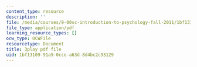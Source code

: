 ```yaml
---
content_type: resource
description: ''
file: /media/courses/9-00sc-introduction-to-psychology-fall-2011/1bf1310991a90ccea63d8d4bc2c93129_qZdm4mpQA_8.pdf
file_type: application/pdf
learning_resource_types: []
ocw_type: OCWFile
resourcetype: Document
title: 3play pdf file
uid: 1bf13109-91a9-0cce-a63d-8d4bc2c93129
---
```

